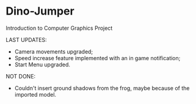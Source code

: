 # Dino-Jumper
Introduction to Computer Graphics Project

LAST UPDATES:
- Camera movements upgraded;
- Speed increase feature implemented with an in game notification;
- Start Menu upgraded.

NOT DONE:
- Couldn't insert ground shadows from the frog, maybe because of the imported model.
